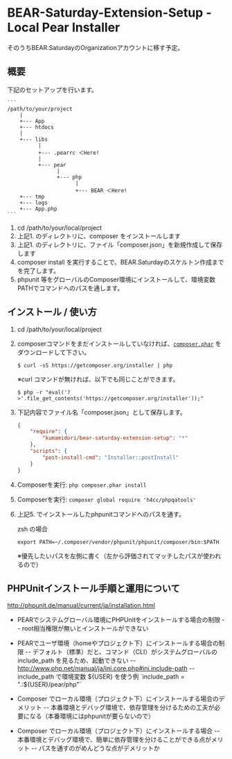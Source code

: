 BEAR-Saturday-Extension-Setup - Local Pear Installer
========================================

そのうちBEAR.SaturdayのOrganizationアカウントに移す予定。

概要
--------------------

下記のセットアップを行います。

    ```
    /path/to/your/project
        |
        +--- App
        +--- htdocs
        |
        +--- libs
              |
              +--- .pearrc ＜Here!
              |
              +--- pear
                    |
                    +--- php
                          |
                          +--- BEAR ＜Here!
        +--- tmp
        +--- logs
        +--- App.php
    ```

1. cd /path/to/your/local/project
2. 上記1. のディレクトリに、composer をインストールします
3. 上記1. のディレクトリに、ファイル「composer.json」を新規作成して保存します
4. composer install を実行することで、BEAR.Saturdayのスケルトン作成までを完了します。
5. phpunit 等をグローバルのComposer環境にインストールして、環境変数PATHでコマンドへのパスを通します。


インストール / 使い方
--------------------

1. cd /path/to/your/local/project

2. composerコマンドをまだインストールしていなければ、[`composer.phar`](https://getcomposer.org/composer.phar) をダウンロードして下さい。

    ```
    $ curl -sS https://getcomposer.org/installer | php
    ```

    ※curl コマンドが無ければ、以下でも同じことができます。

    ```
    $ php -r "eval('?>'.file_get_contents('https://getcomposer.org/installer'));"
    ```

3. 下記内容でファイル名「composer.json」として保存します。 

    ``` json
    {
        "require": {
            "kumamidori/bear-saturday-extension-setup": "*"
        },
        "scripts": {
            "post-install-cmd": "Installer::postInstall"
        }
    }
    ```

4. Composerを実行: `php composer.phar install`

5. Composerを実行: `composer global require 'h4cc/phpqatools'`

6. 上記5. でインストールしたphpunitコマンドへのパスを通す。

    zsh の場合
    ```
    export PATH=~/.composer/vendor/phpunit/phpunit/composer/bin:$PATH
    ```
    ※優先したいパスを左側に書く（左から評価されてマッチしたパスが使われるので）


PHPUnitインストール手順と運用について
--------------------

http://phpunit.de/manual/current/ja/installation.html

- PEARでシステムグローバル環境にPHPUnitをインストールする場合の制限
  -- root相当権限が無いとインストールができない

- PEARでユーザ環境（homeやプロジェクト下）にインストールする場合の制限
  -- デフォルト（標準）だと、コマンド（CLI）がシステムグローバルの include_path を見るため、起動できない
  -- http://www.php.net/manual/ja/ini.core.php#ini.include-path
  --  include_path で環境変数 ${USER} を使う例 `include_path = ".:${USER}/pear/php"`

- Composer でローカル環境（プロジェクト下）にインストールする場合のデメリット
  -- 本番環境とデバッグ環境で、依存管理を分けるための工夫が必要になる（本番環境にはphpunitが要らないので）

- Composer でローカル環境（プロジェクト下）にインストールする場合
  -- 本番環境とデバッグ環境で、簡単に依存管理を分けることができる点がメリット
  -- パスを通すのがめんどうな点がデメリットか
